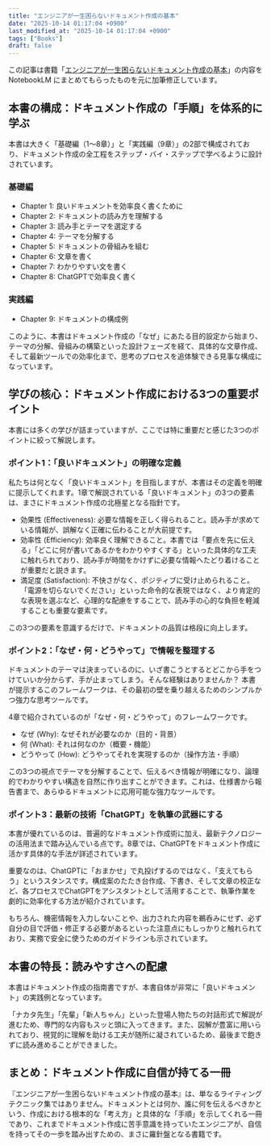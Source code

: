 ```yaml
---
title: "エンジニアが一生困らないドキュメント作成の基本"
date: "2025-10-14 01:17:04 +0900"
last_modified_at: "2025-10-14 01:17:04 +0900"
tags: ["Books"]
draft: false
---
```


この記事は書籍「[エンジニアが一生困らないドキュメント作成の基本](https://amzn.asia/d/1I8nkoc)」の内容を NotebookLM にまとめてもらったものを元に加筆修正しています。

## 本書の構成：ドキュメント作成の「手順」を体系的に学ぶ

本書は大きく「基礎編（1〜8章）」と「実践編（9章）」の2部で構成されており、ドキュメント作成の全工程をステップ・バイ・ステップで学べるように設計されています。

### 基礎編

* Chapter 1: 良いドキュメントを効率良く書くために
* Chapter 2: ドキュメントの読み方を理解する
* Chapter 3: 読み手とテーマを選定する
* Chapter 4: テーマを分解する
* Chapter 5: ドキュメントの骨組みを組む
* Chapter 6: 文章を書く
* Chapter 7: わかりやすい文を書く
* Chapter 8: ChatGPTで効率良く書く

### 実践編

* Chapter 9: ドキュメントの構成例

このように、本書はドキュメント作成の「なぜ」にあたる目的設定から始まり、テーマの分解、骨組みの構築といった設計フェーズを経て、具体的な文章作成、そして最新ツールでの効率化まで、思考のプロセスを追体験できる見事な構成になっています。

## 学びの核心：ドキュメント作成における3つの重要ポイント

本書には多くの学びが詰まっていますが、ここでは特に重要だと感じた3つのポイントに絞って解説します。

### ポイント1：「良いドキュメント」の明確な定義

私たちは何となく「良いドキュメント」を目指しますが、本書はその定義を明確に提示してくれます。1章で解説されている「良いドキュメント」の3つの要素は、まさにドキュメント作成の北極星となる指針です。

* 効果性 (Effectiveness): 必要な情報を正しく得られること。読み手が求めている情報が、誤解なく正確に伝わることが大前提です。
* 効率性 (Efficiency): 効率良く理解できること。本書では「要点を先に伝える」「どこに何が書いてあるかをわかりやすくする」といった具体的な工夫に触れられており、読み手が時間をかけずに必要な情報へたどり着けることが重要だと説きます。
* 満足度 (Satisfaction): 不快さがなく、ポジティブに受け止められること。「電源を切らないでください」といった命令的な表現ではなく、より肯定的な表現を選ぶなど、心理的な配慮をすることで、読み手の心的な負担を軽減することも重要な要素です。

この3つの要素を意識するだけで、ドキュメントの品質は格段に向上します。

### ポイント2：「なぜ・何・どうやって」で情報を整理する

ドキュメントのテーマは決まっているのに、いざ書こうとするとどこから手をつけていいか分からず、手が止まってしまう。そんな経験はありませんか？ 本書が提示するこのフレームワークは、その最初の壁を乗り越えるためのシンプルかつ強力な思考ツールです。

4章で紹介されているのが「なぜ・何・どうやって」のフレームワークです。

* なぜ (Why): なぜそれが必要なのか（目的・背景）
* 何 (What): それは何なのか（概要・機能）
* どうやって (How): どうやってそれを実現するのか（操作方法・手順）

この3つの視点でテーマを分解することで、伝えるべき情報が明確になり、論理的でわかりやすい構造を自然に作り出すことができます。これは、仕様書から報告書まで、あらゆるドキュメントに応用可能な強力なツールです。

### ポイント3：最新の技術「ChatGPT」を執筆の武器にする

本書が優れているのは、普遍的なドキュメント作成術に加え、最新テクノロジーの活用法まで踏み込んでいる点です。8章では、ChatGPTをドキュメント作成に活かす具体的な手法が詳述されています。

重要なのは、ChatGPTに「おまかせ」で丸投げするのではなく、「支えてもらう」というスタンスです。構成案のたたき台作成、下書き、そして文章の校正など、各プロセスでChatGPTをアシスタントとして活用することで、執筆作業を劇的に効率化する方法が紹介されています。

もちろん、機密情報を入力しないことや、出力された内容を鵜呑みにせず、必ず自分の目で評価・修正する必要があるといった注意点にもしっかりと触れられており、実務で安全に使うためのガイドラインも示されています。

## 本書の特長：読みやすさへの配慮

本書はドキュメント作成の指南書ですが、本書自体が非常に「良いドキュメント」の実践例となっています。

「ナカタ先生」「先輩」「新人ちゃん」といった登場人物たちの対話形式で解説が進むため、専門的な内容もスッと頭に入ってきます。また、図解が豊富に用いられており、視覚的に理解を助ける工夫が随所に凝されているため、最後まで飽きずに読み進めることができました。

## まとめ：ドキュメント作成に自信が持てる一冊

『エンジニアが一生困らないドキュメント作成の基本』は、単なるライティングテクニック集ではありません。ドキュメントとは何か、誰に何を伝えるべきかという、作成における根本的な「考え方」と具体的な「手順」を示してくれる一冊であり、これまでドキュメント作成に苦手意識を持っていたエンジニアが、自信を持ってその一歩を踏み出すための、まさに羅針盤となる書籍です。
